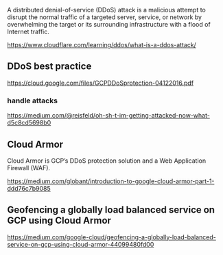 A distributed denial-of-service (DDoS) attack is a malicious attempt to disrupt the normal traffic of a targeted server, service, or network by overwhelming the target or its surrounding infrastructure with a flood of Internet traffic.

https://www.cloudflare.com/learning/ddos/what-is-a-ddos-attack/

## DDoS best practice

https://cloud.google.com/files/GCPDDoSprotection-04122016.pdf

### handle attacks
https://medium.com/@reisfeld/oh-sh-t-im-getting-attacked-now-what-d5c8cd5698b0

## Cloud Armor

Cloud Armor is GCP’s DDoS protection solution and a Web Application Firewall (WAF).

https://medium.com/globant/introduction-to-google-cloud-armor-part-1-ddd76c7b9085



## Geofencing a globally load balanced service on GCP using Cloud Armor

https://medium.com/google-cloud/geofencing-a-globally-load-balanced-service-on-gcp-using-cloud-armor-44099480fd00